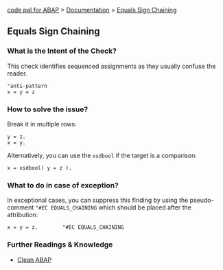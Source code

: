 [code pal for ABAP](../../README.md) > [Documentation](../check_documentation.md) > [Equals Sign Chaining](equals-sign-chaining.md)

## Equals Sign Chaining

### What is the Intent of the Check?

This check identifies sequenced assignments as they usually confuse the reader.

```abap
"anti-pattern
x = y = z
```

### How to solve the issue?

Break it in multiple rows:
```abap
y = z.
x = y.
```

Alternatively, you can use the `xsdbool` if the target is a comparison:

```abap
x = xsdbool( y = z ).
```

### What to do in case of exception?

In exceptional cases, you can suppress this finding by using the pseudo-comment `"#EC EQUALS_CHAINING` which should be placed after the attribution:

```abap
x = y = z.        "#EC EQUALS_CHAINING
```

### Further Readings & Knowledge

* [Clean ABAP](https://github.com/SAP/styleguides/blob/main/clean-abap/CleanABAP.md/blob/main/clean-abap/CleanABAP.md#use-xsdbool-to-set-boolean-variables)
